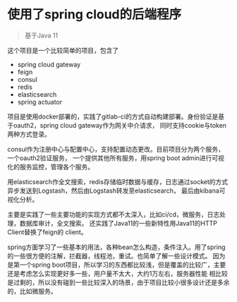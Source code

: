 # 使用了spring cloud的后端程序
>基于Java 11

这个项目是一个比较简单的项目，包含了
- spring cloud gateway
- feign
- consul
- redis
- elasticsearch
- spring actuator

项目是使用docker部署的，实践了gitlab-ci的方式自动构建部署。身份验证是基于oauth2，spring cloud gateway作为网关中介请求，
同时支持cookie与token两种方式登录。

consul作为注册中心与配置中心，支持配置动态更改。目前项目分为两个服务，一个oauth2验证服务，
一个提供其他所有服务，用spring boot admin进行可视化的服务监控，管理各个服务。

用elasticsearch作全文搜索，redis存储临时数据与缓存，日志通过socket的方式异步发送到Logstash，然后由Logstash转发至elasticsearch，
最后由kibana可视化分析。

主要是实践了一些主要功能的实现方式都不太深入，比如ci/cd，微服务，日志处理，数据库审计，全文搜索。
还实践了Java11的一些新特性用Java11的HTTP Client替换了feign的 client。

spring方面学习了一些基本的用法，各种bean怎么构造，条件注入。用了spring的一些很方便的注解，拦截器，线程池，重试。也简单了解一些设计模式。
因为是第一个spring boot项目，所以学习的东西都比较浅，但是覆盖的比较广，主要还是考虑怎么实现更好多一些，用户量不太大，大约1万左右，服务器性能
相比较是过剩的，所以没有碰到一些比较深入的场景，由于项目比较小很多设计还是多余的，比如微服务。
